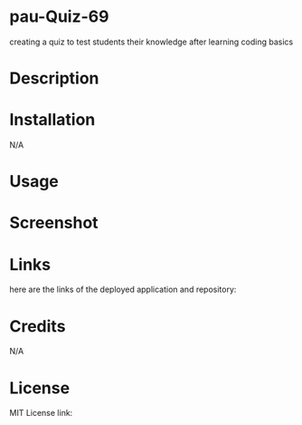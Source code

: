# pau-Quiz-69
creating a quiz to test students their knowledge after learning coding basics

# Description



# Installation

N/A

# Usage



# Screenshot



# Links

here are the links of the deployed application and repository:


# Credits

N/A

# License

MIT License link: